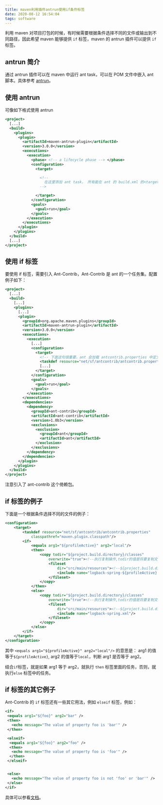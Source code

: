 ```yaml
---
title: maven利用插件antrun使用if条件标签
date: 2020-08-12 16:54:04
tags: software
---
```


利用 maven 对项目打包的时候，有时候需要根据条件选择不同的文件或输出到不同路径，因此希望 maven 能够提供 `if` 标签，maven 的 antrun 插件可以提供 `if` 标签。

## antrun 简介

通过 antrun 插件可以在 maven 中运行 ant task，可以在 POM 文件中嵌入 ant 脚本。具体参考 [antrun](http://maven.apache.org/plugins/maven-antrun-plugin)。

## 使用 antrun

可像如下格式使用 antrun

```xml
<project>
  [...]
  <build>
    <plugins>
      <plugin>
        <artifactId>maven-antrun-plugin</artifactId>
        <version>3.0.0</version>
        <executions>
          <execution>
            <phase> <!-- a lifecycle phase --> </phase>
            <configuration>
              <target>

                <!--
                  在这里添加 ant task， 所有能在 ant 的 build.xml 的<target>标签里的都可以出现这里
                -->

              </target>
            </configuration>
            <goals>
              <goal>run</goal>
            </goals>
          </execution>
        </executions>
      </plugin>
    </plugins>
  </build>
  [...]
</project>
```

## 使用 if 标签

要使用 if 标签，需要引入 Ant-Contrib，Ant-Contrib 是 ant 的一个任务集。配置例子如下：

```xml
<project>
  [...]
  <build>
    [...]
    <plugins>
      [...]
      <plugin>
        <groupId>org.apache.maven.plugins</groupId>
        <artifactId>maven-antrun-plugin</artifactId>
        <version>3.0.0</version>
        <executions>
          <execution>
            [...]
            <configuration>
              <target>
                <!-- 下面这句很重要，ant 会加载 antcontrib.properties 中定义的标签，其中就有 if 标签-->
                <taskdef resource="net/sf/antcontrib/antcontrib.properties" classpathref="maven.plugin.classpath"/>
                [...]
              </target>
            </configuration>
            <goals>
              <goal>run</goal>
            </goals>
          </execution>
        </executions>
        <dependencies>
          <dependency>
            <groupId>ant-contrib</groupId>
            <artifactId>ant-contrib</artifactId>
            <version>1.0b3</version>
            <exclusions>
              <exclusion>
                <groupId>ant</groupId>
                <artifactId>ant</artifactId>
              </exclusion>
            </exclusions>
          </dependency>
        </dependencies>
      </plugin>
    </plugins>
  </build>
</project>
```

注意引入了 ant-contrib 这个倚赖包。

## if 标签的例子

下面是一个根据条件选择不同的文件的例子：

```xml
<configuration>
    <target>
        <taskdef resource="net/sf/antcontrib/antcontrib.properties"
            classpathref="maven.plugin.classpath"/>
        <if>
            <equals arg1="${profileActive}" arg2="local"/>
            <then>
                <copy todir="${project.build.directory}/classes"
                    overwrite="true"><!--执行复制操作,todir的值是将要复制文件到的地方,overwrite是否重写-->
                    <fileset
                        dir="src/main/resources"><!--${project.build.directory}值是你的target目录-->
                        <include name="logback-spring-${profileActive}.xml"/>
                    </fileset>
                </copy>
            </then>
            <else>
                <copy todir="${project.build.directory}/classes"
                    overwrite="true"><!--执行复制操作,todir的值是将要复制文件到的地方,overwrite是否重写-->
                    <fileset
                        dir="src/main/resources"><!--${project.build.directory}值是你的target目录-->
                        <include name="logback-spring.xml"/>
                    </fileset>
                </copy>
            </else>
        </if>
    </target>
</configuration>
```

其中 `<equals arg1="${profileActive}" arg2="local"/>` 的意思是：
arg1 的值等于`${profileActive}`, arg2 的值等于`local`，判断 arg1 是否等于 arg2。

结合`if`标签，就是如果 arg1 等于 arg2，就执行 `then` 标签里面的任务，否则，就执行`else` 标签中的任务。

## if 标签的其它例子

Ant-Contrib 的 `if` 标签还有一些其它用法，例如 `elseif` 标签，例如：

```xml
<if>
 <equals arg1="${foo}" arg2="bar" />
 <then>
   <echo message="The value of property foo is 'bar'" />
 </then>

 <elseif>
  <equals arg1="${foo}" arg2="foo" />
  <then>
   <echo message="The value of property foo is 'foo'" />
  </then>
 </elseif>


 <else>
   <echo message="The value of property foo is not 'foo' or 'bar'" />
 </else>
</if>
```

具体可以参看[文档](http://ant-contrib.sourceforge.net/tasks/tasks/if.html)。
